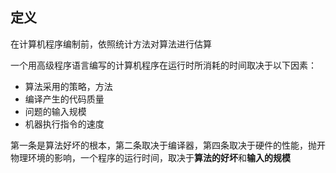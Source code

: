 ## 定义

在计算机程序编制前，依照统计方法对算法进行估算

一个用高级程序语言编写的计算机程序在运行时所消耗的时间取决于以下因素：

- 算法采用的策略，方法
- 编译产生的代码质量
- 问题的输入规模
- 机器执行指令的速度

第一条是算法好坏的根本，第二条取决于编译器，第四条取决于硬件的性能，抛开物理环境的影响，一个程序的运行时间，取决于**算法的好坏**和**输入的规模**



